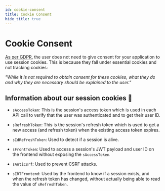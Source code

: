 ```yaml
---
id: cookie-consent
title: Cookie Consent
hide_title: true
---
```


<!-- COPY DOCS -->
<!-- ./session/common-customizations/sessions/cookie-consent.md -->

# Cookie Consent

[As per GDPR](https://gdpr.eu/cookies/), the user does not need to give consent for your application to use session cookies. This is because they fall under essential cookies and not tracking cookies:

*"While it is not required to obtain consent for these cookies, what they do and why they are necessary should be explained to the user."*


## Information about our session cookies 🍪

- `sAccessToken`: This is the session's access token which is used in each API call to verify that the user was authenticated and to get their user ID.

- `sRefreshToken`: This is the session's refresh token which is used to get a new access (and refresh token) when the existing access token expires.

- `sIdRefreshToken`: Used to detect if a session is alive.

- `sFrontToken`: Used to access a session's JWT payload and user ID on the frontend without exposing the `sAccessToken`.

- `sAntiCsrf`: Used to prevent CSRF attacks.

- `sIRTFrontend`: Used by the frontend to know if a session exists, and when the refresh token has changed, without actually being able to read the value of `sRefreshToken`.
